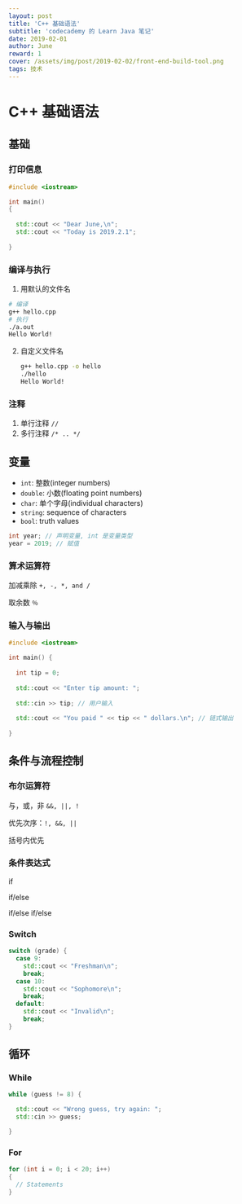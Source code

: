 ```yaml
---
layout: post
title: 'C++ 基础语法'
subtitle: 'codecademy 的 Learn Java 笔记'
date: 2019-02-01
author: June
reward: 1
cover: /assets/img/post/2019-02-02/front-end-build-tool.png
tags: 技术
---
```


# C++ 基础语法

## 基础

### 打印信息

```c++
#include <iostream>

int main() 
{
  
  std::cout << "Dear June,\n";
  std::cout << "Today is 2019.2.1";
  
}
```

### 编译与执行

1. 用默认的文件名

```bash
# 编译
g++ hello.cpp 
# 执行
./a.out
Hello World!
```

2. 自定义文件名

	```bash
	g++ hello.cpp -o hello
	./hello
	Hello World!
	```

### 注释

1. 单行注释 `//`
2. 多行注释 `/* .. */`

## 变量

* `int`: 整数(integer numbers)
* `double`: 小数(floating point numbers)
* `char`: 单个字母(individual characters)
* `string`: sequence of characters
* `bool`: truth values

```c++
int year; // 声明变量, int 是变量类型
year = 2019; // 赋值
```

### 算术运算符

加减乘除 `+, -, *, and /`

取余数 `％`

### 输入与输出

```c++
#include <iostream>

int main() {
  
  int tip = 0;
  
  std::cout << "Enter tip amount: ";
  
  std::cin >> tip; // 用户输入
  
  std::cout << "You paid " << tip << " dollars.\n"; // 链式输出
  
}
```

## 条件与流程控制

### 布尔运算符 

与，或，非  `&&, ||, ! `

优先次序：`!, &&, ||`

括号内优先

### 条件表达式

if

if/else

if/else if/else

### Switch

```c++
switch (grade) {
  case 9:
    std::cout << "Freshman\n";
    break;
  case 10:
    std::cout << "Sophomore\n";
    break;
  default:
    std::cout << "Invalid\n";
    break;
}
```

## 循环

### While

```c++
while (guess != 8) {

  std::cout << "Wrong guess, try again: ";
  std::cin >> guess;

}
```

### For

```c++
for (int i = 0; i < 20; i++) 
{
  // Statements
}
```
